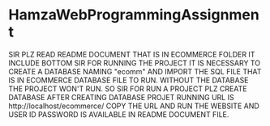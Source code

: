 # HamzaWebProgrammingAssignment
SIR PLZ READ README DOCUMENT THAT IS IN ECOMMERCE FOLDER IT INCLUDE BOTTOM
SIR FOR RUNNING THE PROJECT IT IS NECESSARY TO CREATE A DATABASE NAMING "ecomm" AND IMPORT THE SQL FILE THAT IS IN ECOMMERCE DATABASE FILE TO RUN.
WITHOUT THE DATABASE THE PROJECT WON'T RUN. SO SIR FOR RUN A PROJECT PLZ CREATE DATABASE  AFTER CREATING DATABASE PROJET RUNNING URL IS http://localhost/ecommerce/ COPY THE URL AND RUN THE WEBSITE AND USER ID PASSWORD IS AVAILABLE IN README DOCUMENT FILE.
